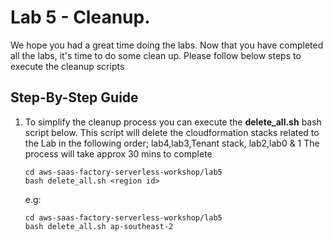 # Lab 5 - Cleanup.

We hope you had a great time doing the labs.
Now that you have completed all the labs, it's time to do some clean up.
Please follow below steps to execute the cleanup scripts


## Step-By-Step Guide

1.	To simplify the cleanup process you can execute the **delete_all.sh** bash script below.
    This script will delete the cloudformation stacks related to the Lab in the following order; lab4,lab3,Tenant stack, lab2,lab0 & 1
    The process will take approx 30 mins to complete

    ```
    cd aws-saas-factory-serverless-workshop/lab5
    bash delete_all.sh <region id>
    ```
    e.g:

    ```
    cd aws-saas-factory-serverless-workshop/lab5
    bash delete_all.sh ap-southeast-2
    ```




